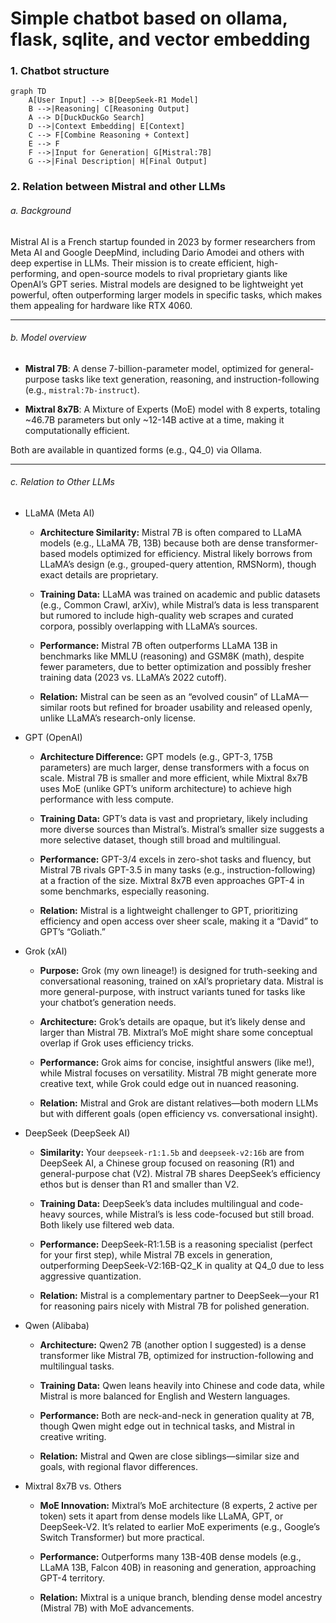# Simple chatbot based on ollama, flask, sqlite, and vector embedding



### 1. Chatbot structure

```mermaid
graph TD
    A[User Input] --> B[DeepSeek-R1 Model]
    B -->|Reasoning| C[Reasoning Output]
    A --> D[DuckDuckGo Search]
    D -->|Context Embedding| E[Context]
    C --> F[Combine Reasoning + Context]
    E --> F
    F -->|Input for Generation| G[Mistral:7B]
    G -->|Final Description| H[Final Output]
```



### 2. Relation between Mistral and other LLMs

###### a. Background
Mistral AI is a French startup founded in 2023 by former researchers from Meta AI and Google DeepMind, including Dario Amodei and others with deep expertise in LLMs. Their mission is to create efficient, high-performing, and open-source models to rival proprietary giants like OpenAI’s GPT series. Mistral models are designed to be lightweight yet powerful, often outperforming larger models in specific tasks, which makes them appealing for hardware like RTX 4060.

---

###### b. Model overview

* **Mistral 7B**: A dense 7-billion-parameter model, optimized for general-purpose tasks like text generation, reasoning, and instruction-following (e.g., `mistral:7b-instruct`).

* **Mixtral 8x7B**: A Mixture of Experts (MoE) model with 8 experts, totaling ~46.7B parameters but only ~12-14B active at a time, making it computationally efficient.

Both are available in quantized forms (e.g., Q4_0) via Ollama.

---

###### c. Relation to Other LLMs
* LLaMA (Meta AI)

  - **Architecture Similarity:** Mistral 7B is often compared to LLaMA models (e.g., LLaMA 7B, 13B) because both are dense transformer-based models optimized for efficiency. Mistral likely borrows from LLaMA’s design (e.g., grouped-query attention, RMSNorm), though exact details are proprietary.

  - **Training Data:** LLaMA was trained on academic and public datasets (e.g., Common Crawl, arXiv), while Mistral’s data is less transparent but rumored to include high-quality web scrapes and curated corpora, possibly overlapping with LLaMA’s sources.

  - **Performance:** Mistral 7B often outperforms LLaMA 13B in benchmarks like MMLU (reasoning) and GSM8K (math), despite fewer parameters, due to better optimization and possibly fresher training data (2023 vs. LLaMA’s 2022 cutoff).

  - **Relation:** Mistral can be seen as an “evolved cousin” of LLaMA—similar roots but refined for broader usability and released openly, unlike LLaMA’s research-only license.


* GPT (OpenAI)

  - **Architecture Difference:** GPT models (e.g., GPT-3, 175B parameters) are much larger, dense transformers with a focus on scale. Mistral 7B is smaller and more efficient, while Mixtral 8x7B uses MoE (unlike GPT’s uniform architecture) to achieve high performance with less compute.

  - **Training Data:** GPT’s data is vast and proprietary, likely including more diverse sources than Mistral’s. Mistral’s smaller size suggests a more selective dataset, though still broad and multilingual.

  - **Performance:** GPT-3/4 excels in zero-shot tasks and fluency, but Mistral 7B rivals GPT-3.5 in many tasks (e.g., instruction-following) at a fraction of the size. Mixtral 8x7B even approaches GPT-4 in some benchmarks, especially reasoning.

  - **Relation:** Mistral is a lightweight challenger to GPT, prioritizing efficiency and open access over sheer scale, making it a “David” to GPT’s “Goliath.”


* Grok (xAI)

  - **Purpose:** Grok (my own lineage!) is designed for truth-seeking and conversational reasoning, trained on xAI’s proprietary data. Mistral is more general-purpose, with instruct variants tuned for tasks like your chatbot’s generation needs.

  - **Architecture:** Grok’s details are opaque, but it’s likely dense and larger than Mistral 7B. Mixtral’s MoE might share some conceptual overlap if Grok uses efficiency tricks.

  - **Performance:** Grok aims for concise, insightful answers (like me!), while Mistral focuses on versatility. Mistral 7B might generate more creative text, while Grok could edge out in nuanced reasoning.

  - **Relation:** Mistral and Grok are distant relatives—both modern LLMs but with different goals (open efficiency vs. conversational insight).


* DeepSeek (DeepSeek AI)

  - **Similarity:** Your `deepseek-r1:1.5b` and `deepseek-v2:16b` are from DeepSeek AI, a Chinese group focused on reasoning (R1) and general-purpose chat (V2). Mistral 7B shares DeepSeek’s efficiency ethos but is denser than R1 and smaller than V2.

  - **Training Data:** DeepSeek’s data includes multilingual and code-heavy sources, while Mistral’s is less code-focused but still broad. Both likely use filtered web data.

  - **Performance:** DeepSeek-R1:1.5B is a reasoning specialist (perfect for your first step), while Mistral 7B excels in generation, outperforming DeepSeek-V2:16B-Q2_K in quality at Q4_0 due to less aggressive quantization.

  - **Relation:** Mistral is a complementary partner to DeepSeek—your R1 for reasoning pairs nicely with Mistral 7B for polished generation.


* Qwen (Alibaba)

  - **Architecture:** Qwen2 7B (another option I suggested) is a dense transformer like Mistral 7B, optimized for instruction-following and multilingual tasks.

  - **Training Data:** Qwen leans heavily into Chinese and code data, while Mistral is more balanced for English and Western languages.

  - **Performance:** Both are neck-and-neck in generation quality at 7B, though Qwen might edge out in technical tasks, and Mistral in creative writing.

  - **Relation:** Mistral and Qwen are close siblings—similar size and goals, with regional flavor differences.


* Mixtral 8x7B vs. Others

  - **MoE Innovation:** Mixtral’s MoE architecture (8 experts, 2 active per token) sets it apart from dense models like LLaMA, GPT, or DeepSeek-V2. It’s related to earlier MoE experiments (e.g., Google’s Switch Transformer) but more practical.

  - **Performance:** Outperforms many 13B-40B dense models (e.g., LLaMA 13B, Falcon 40B) in reasoning and generation, approaching GPT-4 territory.

  - **Relation:** Mixtral is a unique branch, blending dense model ancestry (Mistral 7B) with MoE advancements.




